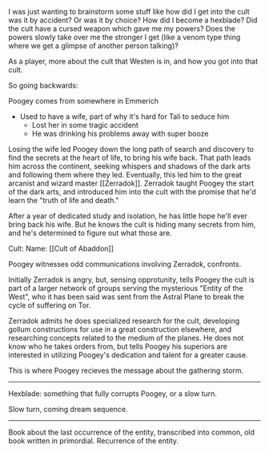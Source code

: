 I was just wanting to brainstorm some stuff like how did I get into the cult was it by accident? Or was it by choice? How did I become a hexblade? Did the cult have a cursed weapon which gave me my powers? Does the powers slowly take over me the stronger I get (like a venom type thing where we get a glimpse of another person talking)?

As a player, more about the cult that Westen is in, and how you got into that cult.

So going backwards:

Poogey comes from somewhere in Emmerich

- Used to have a wife, part of why it's hard for Tali to seduce him
	- Lost her in some tragic accident
	- He was drinking his problems away with super booze

Losing the wife led Poogey down the long path of search and discovery to find the secrets at the heart of life, to bring his wife back. That path leads him across the continent, seeking whispers and shadows of the dark arts and following them where they led. Eventually, this led him to the great arcanist and wizard master [[Zerradok]]. Zerradok taught Poogey the start of the dark arts, and introduced him into the cult with the promise that he'd learn the "truth of life and death."

After a year of dedicated study and isolation, he has little hope he'll ever bring back his wife. But he knows the cult is hiding many secrets from him, and he's determined to figure out what those are. 

Cult:
Name: [[Cult of Abaddon]]

Poogey witnesses odd communications involving Zerradok, confronts.

Initially Zerradok is angry, but, sensing opprotunity, tells Poogey the cult is part of a larger network of groups serving the mysterious "Entity of the West", who it has been said was sent from the Astral Plane to break the cycle of suffering on Tor.

Zerradok admits he does specialized research for the cult, developing gollum constructions for use in a great construction elsewhere, and researching concepts related to the medium of the planes. He does not know who he takes orders from, but tells Poogey his superiors are interested in utilizing Poogey's dedication and talent for a greater cause.

This is where Poogey recieves the message about the gathering storm.

___

Hexblade: something that fully corrupts Poogey, or a slow turn.

Slow turn, coming dream sequence.

___

Book about the last occurrence of the entity, transcribed into common, old book written in primordial. Recurrence of the entity.

